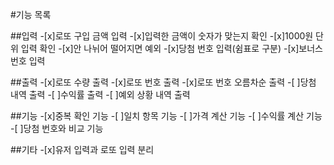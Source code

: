 #기능 목록

##입력 -[x]로또 구입 금액 입력 -[x]입력한 금액이 숫자가 맞는지 확인 -[x]1000원 단위 입력 확인 -[x]안 나뉘어 떨어지면 예외 -[x]당첨 번호 입력(쉼표로 구분) -[x]보너스 번호 입력

##출력 -[x]로또 수량 출력 -[x]로또 번호 출력 -[x]로또 번호 오름차순 출력 -[ ]당첨 내역 출력 -[ ]수익률 출력 -[ ]예외 상황 내역 출력

##기능 -[x]중복 확인 기능 -[ ]일치 항목 기능 -[ ]가격 계산 기능 -[ ]수익률 계산 기능 -[ ]당첨 번호와 비교 기능

##기타 -[x]유저 입력과 로또 입력 분리
